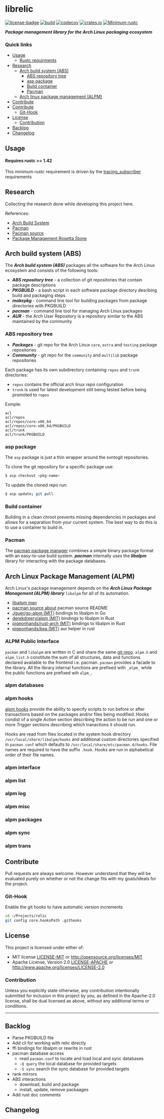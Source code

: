# librelic
[![license-badge](https://img.shields.io/crates/l/fungus.svg)](https://opensource.org/licenses/MIT)
[![build](https://github.com/phR0ze/relic/workflows/build/badge.svg?branch=main)](https://github.com/phR0ze/relic/actions)
[![codecov](https://codecov.io/gh/phR0ze/relic/branch/main/graph/badge.svg?token=LZHXZNZcRR)](https://codecov.io/gh/phR0ze/relic)
[![crates.io](https://img.shields.io/crates/v/relic.svg)](https://crates.io/crates/relic)
[![Minimum rustc](https://img.shields.io/badge/rustc-1.42+-lightgray.svg)](https://github.com/phR0ze/gory#rustc-requirements)

***Package management library for the Arch Linux packaging ecosystem***

### Quick links
* [Usage](#usage)
  * [Rustc requirments](#rustc-requirements)
* [Research](#research)
  * [Arch build system (ABS)](#arch-build-system-abs)
    * [ABS repository tree](#abs-repository-tree)
    * [asp package](#abs-package)
    * [Build container](#build-container)
    * [Pacman](#pacman)
  * [Arch linux package management (ALPM)](#arch-linux-package-management)
* [Contribute](#contribute)
* [Contribute](#contribute)
  * [Git-Hook](#git-hook)
* [License](#license)
  * [Contribution](#contribution)
* [Backlog](#backlog)
* [Changelog](#changelog)

## Usage <a name="usage"/></a>

#### Requires rustc >= 1.42 <a name="rustc-requirements"/></a>
This minimum rustc requirement is driven by the
[tracing\_subscriber](https://docs.rs/tracing-subscriber/0.2.15/tracing_subscriber) requirements

## Research <a name="research"/></a>
Collecting the research done while developing this project here.

References:
* [Arch Build System](https://wiki.archlinux.org/index.php/Arch_Build_System)
* [Pacman](https://www.archlinux.org/pacman/)
* [Pacman source](https://git.archlinux.org/pacman.git/tree/)
* [Package Management Rosetta Stone](https://wiki.alpinelinux.org/wiki/Comparison_with_other_distros)

## Arch build system (ABS) <a name="arch-build-system-abs"/></a>
The ***Arch build system (ABS)*** packages all the software for the Arch Linux ecosystem and consists
of the following tools:

* ***ABS repository tree*** - a collection of git repositories that contain package descriptions
* ***PKGBUILD*** - a bash script in each software package directory desribing build and packaging steps 
* ***makepkg*** - command line tool for building packages from package directories with PKGBUILD
* ***pacman*** - command line tool for managing Arch Linux packages
* ***AUR*** - the Arch User Repository is a repository similar to the ABS maintained by the community

### ABS repository tree <a name="abs-repository-tree"/></a>
* ***Packages*** - git repo for the Arch Linux `core`, `extra` and `testing` package repositories
* ***Community*** - git repo for the `community` and `multilib` package repositories

Each package has its own subdirectory containing `repos` and `trunk` directories:
* `repos` contains the official arch linux repo configuration
* `trunk` is used for latest development still being tested before being promoted to `repos`

Exmple:
```
acl
acl/repos
acl/repos/core-x86_64
acl/repos/core-x86_64/PKGBUILD
acl/trunk
acl/trunk/PKGBUILD
```

### asp package <a name="asp-package"/></a>
The `asp` package is just a thin wrapper around the svntogit repositories.

To clone the git repository for a specific package use:
```bash
$ asp checkout <pkg-name>
```

To update the cloned repo run:
```bash
$ asp update; git pull
```

### Build container <a name="build-container"/></a>
Building in a clean chroot prevents missing dependencies in packages and allows for a separation from
your current system. The best way to do this is to use a container to build in.

### Pacman <a name="pacman"/></a>
The [pacman package manager](https://wiki.archlinux.org/index.php/pacman) combines a simple binary
package format with an easy-to-use build system. ***pacman*** internally uses the ***libalpm***
library for interacting with the package databases. 

## Arch Linux Package Management (ALPM) <a name="arch-linux-package-management-alpm"/></a>
Arch Linux's package management depends on the ***Arch Linux Package Management (ALPM) library***
`libalpm` for all of its automation.

* [libalpm man](https://www.archlinux.org/pacman/libalpm.3.html)
* [pacman source about](https://git.archlinux.org/pacman.git/about) pacman source README
* [Jguer/go-alpm (MIT)](https://github.com/Jguer/go-alpm) bindings to libalpm in Go
* [derekdreery/alpm (MIT)](https://github.com/derekdreery/alpm) bindings to libalpm in Rust
* [pigeonhands/rust-arch (MIT)](https://github.com/pigeonhands/rust-arch) bindings to libalpm in Rust
* [pigeonhands/kea (MIT)](https://github.com/pigeonhands/kea) aur helper in rust

### ALPM Public Interface <a name="alpm-public-interface"/></a>
`pacman` and `libalpm` are written in C and share the same [git repo](https://git.archlinux.org/pacman.git).
`alpm.h` and `alpm_list.h` constitute the sum of all structures, data and functions declared
available to the frontend i.e. pacman. `pacman` provides a facade to the library. All the library
internal functions are prefixed with `_alpm_` while the public functions are prefixed wih `alpm_`.

### alpm databases <a name="alpm-databases"/></a>

### alpm hooks <a name="alpm-hooks"/></a>
[alpm hooks](https://www.archlinux.org/pacman/alpm-hooks.5.html) provide the ability to specify
scripts to run before or after transactions based on the packages and/or files being modified. Hooks
condist of a single *Action* section describing the action to be run and one or more *Trigger*
sections describing which tranactions it should run.

Hooks are read from files located in the system hook directory `/usr/local/share/libalpm/hooks` and
additional custom directories specified in `pacman.conf` which defaults to
`/usr/local/share/etc/pacman.d/hooks`. File names are required to have the suffix `.hook`. Hooks are
run in alphabetical order of their file names.

### alpm interface <a name="alpm-interface"/></a>

### alpm list <a name="alpm-list"/></a>

### alpm log <a name="alpm-log"/></a>

### alpm misc <a name="alpm-misc"/></a>

### alpm packages <a name="alpm-packages"/></a>

### alpm sync <a name="alpm-sync"/></a>

### alpm trans <a name="alpm-trans"/></a>


## Contribute <a name="Contribute"/></a>
Pull requests are always welcome. However understand that they will be evaluated purely on whether
or not the change fits with my goals/ideals for the project.

### Git-Hook <a name="git-hook"/></a>
Enable the git hooks to have automatic version increments
```bash
cd ~/Projects/relic
git config core.hooksPath .githooks
```

## License <a name="license"/></a>
This project is licensed under either of:
 * MIT license [LICENSE-MIT](LICENSE-MIT) or http://opensource.org/licenses/MIT
 * Apache License, Version 2.0 [LICENSE-APACHE](LICENSE-APACHE) or http://www.apache.org/licenses/LICENSE-2.0

### Contribution <a name="contribution"/></a>
Unless you explicitly state otherwise, any contribution intentionally submitted for inclusion in
this project by you, as defined in the Apache-2.0 license, shall be dual licensed as above, without
any additional terms or conditions.

---

## Backlog <a name="backlog"/></a>
* Parse PKGBUILD file
* Add cli for working with relic directly
* ffi bindings for libalpm or rewrite in rust
* pacman database access
  * read `pacman.conf` to locate and load local and sync databases
  * `-Q query` the local database for provided targets
  * `-S sync` search the sync database for provided targets
* rank mirrors
* ABS interactions
  * download, build and package
  * install, update, remove packaages
* Add rust doc comments

## Changelog <a name="changelog"/></a>
